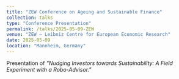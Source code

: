 ```yaml
---
title: "ZEW Conference on Ageing and Sustainable Finance"
collection: talks
type: "Conference Presentation"
permalink: /talks/2025-05-09-ZEW
venue: "ZEW – Leibniz Centre for European Economic Research"
date: 2025-05-09
location: "Mannheim, Germany"
---
```


Presentation of <i>"Nudging Investors towards Sustainability: A Field Experiment with a Robo-Advisor."</i>
